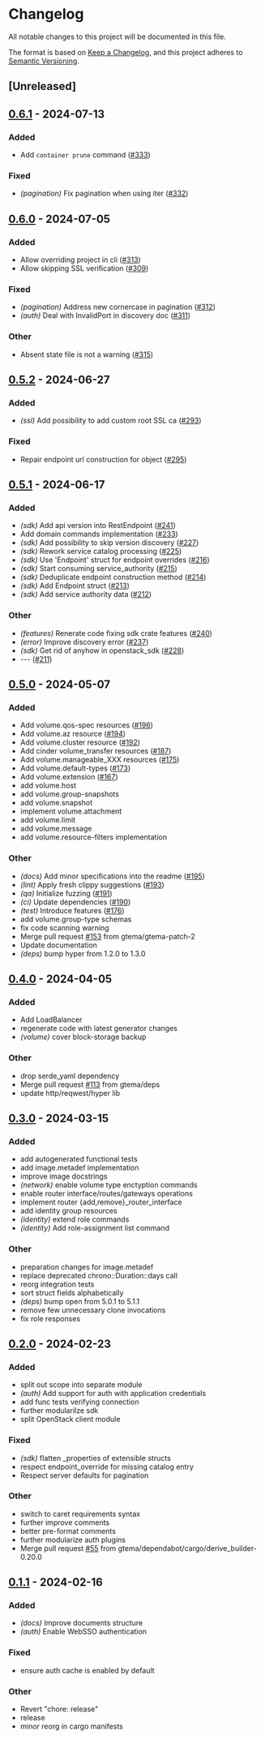 # Changelog
All notable changes to this project will be documented in this file.

The format is based on [Keep a Changelog](https://keepachangelog.com/en/1.0.0/),
and this project adheres to [Semantic Versioning](https://semver.org/spec/v2.0.0.html).

## [Unreleased]

## [0.6.1](https://github.com/gtema/openstack/compare/openstack_sdk-v0.6.0...openstack_sdk-v0.6.1) - 2024-07-13

### Added
- Add `container prune` command ([#333](https://github.com/gtema/openstack/pull/333))

### Fixed
- *(pagination)* Fix pagination when using iter ([#332](https://github.com/gtema/openstack/pull/332))

## [0.6.0](https://github.com/gtema/openstack/compare/openstack_sdk-v0.5.2...openstack_sdk-v0.6.0) - 2024-07-05

### Added
- Allow overriding project in cli ([#313](https://github.com/gtema/openstack/pull/313))
- Allow skipping SSL verification ([#309](https://github.com/gtema/openstack/pull/309))

### Fixed
- *(pagination)* Address new cornercase in pagination ([#312](https://github.com/gtema/openstack/pull/312))
- *(auth)* Deal with InvalidPort in discovery doc ([#311](https://github.com/gtema/openstack/pull/311))

### Other
- Absent state file is not a warning ([#315](https://github.com/gtema/openstack/pull/315))

## [0.5.2](https://github.com/gtema/openstack/compare/openstack_sdk-v0.5.1...openstack_sdk-v0.5.2) - 2024-06-27

### Added
- *(ssl)* Add possibility to add custom root SSL ca ([#293](https://github.com/gtema/openstack/pull/293))

### Fixed
- Repair endpoint url construction for object ([#295](https://github.com/gtema/openstack/pull/295))

## [0.5.1](https://github.com/gtema/openstack/compare/openstack_sdk-v0.5.0...openstack_sdk-v0.5.1) - 2024-06-17

### Added
- *(sdk)* Add api version into RestEndpoint ([#241](https://github.com/gtema/openstack/pull/241))
- Add domain commands implementation ([#233](https://github.com/gtema/openstack/pull/233))
- *(sdk)* Add possibility to skip version discovery ([#227](https://github.com/gtema/openstack/pull/227))
- *(sdk)* Rework service catalog processing ([#225](https://github.com/gtema/openstack/pull/225))
- *(sdk)* Use 'Endpoint' struct for endpoint overrides ([#216](https://github.com/gtema/openstack/pull/216))
- *(sdk)* Start consuming service_authority ([#215](https://github.com/gtema/openstack/pull/215))
- *(sdk)* Deduplicate endpoint construction method ([#214](https://github.com/gtema/openstack/pull/214))
- *(sdk)* Add Endpoint struct ([#213](https://github.com/gtema/openstack/pull/213))
- *(sdk)* Add service authority data ([#212](https://github.com/gtema/openstack/pull/212))

### Other
- *(features)* Renerate code fixing sdk crate features ([#240](https://github.com/gtema/openstack/pull/240))
- *(error)* Improve discovery error ([#237](https://github.com/gtema/openstack/pull/237))
- *(sdk)* Get rid of anyhow in openstack_sdk ([#228](https://github.com/gtema/openstack/pull/228))
- --- ([#211](https://github.com/gtema/openstack/pull/211))

## [0.5.0](https://github.com/gtema/openstack/compare/openstack_sdk-v0.4.0...openstack_sdk-v0.5.0) - 2024-05-07

### Added
- Add volume.qos-spec resources ([#196](https://github.com/gtema/openstack/pull/196))
- Add volume.az resource ([#194](https://github.com/gtema/openstack/pull/194))
- Add volume.cluster resource ([#192](https://github.com/gtema/openstack/pull/192))
- Add cinder volume_transfer resources ([#187](https://github.com/gtema/openstack/pull/187))
- Add volume.manageable_XXX resources ([#175](https://github.com/gtema/openstack/pull/175))
- Add volume.default-types ([#173](https://github.com/gtema/openstack/pull/173))
- Add volume.extension ([#167](https://github.com/gtema/openstack/pull/167))
- add volume.host
- add volume.group-snapshots
- add volume.snapshot
- implement volume.attachment
- add volume.limit
- add volume.message
- add volume.resource-filters implementation

### Other
- *(docs)* Add minor specifications into the readme ([#195](https://github.com/gtema/openstack/pull/195))
- *(lint)* Apply fresh clippy suggestions ([#193](https://github.com/gtema/openstack/pull/193))
- *(qa)* Initialize fuzzing ([#191](https://github.com/gtema/openstack/pull/191))
- *(ci)* Update dependencies ([#190](https://github.com/gtema/openstack/pull/190))
- *(test)* Introduce features ([#176](https://github.com/gtema/openstack/pull/176))
- add volume.group-type schemas
- fix code scanning warning
- Merge pull request [#153](https://github.com/gtema/openstack/pull/153) from gtema/gtema-patch-2
- Update documentation
- *(deps)* bump hyper from 1.2.0 to 1.3.0

## [0.4.0](https://github.com/gtema/openstack/compare/openstack_sdk-v0.3.0...openstack_sdk-v0.4.0) - 2024-04-05

### Added
- Add LoadBalancer
- regenerate code with latest generator changes
- *(volume)* cover block-storage backup

### Other
- drop serde_yaml dependency
- Merge pull request [#113](https://github.com/gtema/openstack/pull/113) from gtema/deps
- update http/reqwest/hyper lib

## [0.3.0](https://github.com/gtema/openstack/compare/openstack_sdk-v0.2.0...openstack_sdk-v0.3.0) - 2024-03-15

### Added
- add autogenerated functional tests
- add image.metadef implementation
- improve image docstrings
- *(network)* enable volume type enctyption commands
- enable router interface/routes/gateways operations
- implement router {add,remove}_router_interface
- add identity group resources
- *(identity)* extend role commands
- *(identity)* Add role-assignment list command

### Other
- preparation changes for image.metadef
- replace deprecated chrono::Duration::days call
- reorg integration tests
- sort struct fields alphabetically
- *(deps)* bump open from 5.0.1 to 5.1.1
- remove few unnecessary clone invocations
- fix role responses

## [0.2.0](https://github.com/gtema/openstack/compare/openstack_sdk-v0.1.1...openstack_sdk-v0.2.0) - 2024-02-23

### Added
- split out scope into separate module
- *(auth)* Add support for auth with application credentials
- add func tests verifying connection
- further modularilze sdk
- split OpenStack client module

### Fixed
- *(sdk)* flatten _properties of extensible structs
- respect endpoint_override for missing catalog entry
- Respect server defaults for pagination

### Other
- switch to caret requirements syntax
- further improve comments
- better pre-format comments
- further modularize auth plugins
- Merge pull request [#55](https://github.com/gtema/openstack/pull/55) from gtema/dependabot/cargo/derive_builder-0.20.0

## [0.1.1](https://github.com/gtema/openstack/compare/openstack_sdk-v0.1.0...openstack_sdk-v0.1.1) - 2024-02-16

### Added
- *(docs)* Improve documents structure
- *(auth)* Enable WebSSO authentication

### Fixed
- ensure auth cache is enabled by default

### Other
- Revert "chore: release"
- release
- minor reorg in cargo manifests
